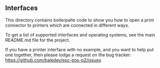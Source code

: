 Interfaces
----------
This directory contains boilerpalte code to show you how to open a print connector
to printers which are connected in different ways.

To get a list of supported interfaces and operating systems, see the main README.md file for the project.

If you have a printer interface with no example, and you want to help put one together, then please lodge a request on the bug tracker: https://github.com/baledev/esc-pos-p2/issues
